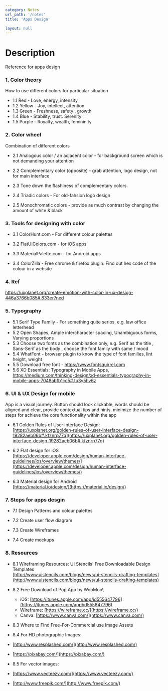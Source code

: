 ```yaml
---
category: Notes
url_path: '/notes'
title: 'Apps Design'

layout: null
---
```


# Description

Reference for apps design

### 1. Color theory
How to use different colors for particular situation

+ 1.1 Red - Love, energy, intensity
+ 1.2 Yellow - Joy, intellect, attention
+ 1.3 Green - Freshness, safety , growth
+ 1.4 Blue - Stability, trust. Serenity
+ 1.5 Purple - Royalty, wealth, femininity

### 2. Color wheel
Combination of different colors

+ 2.1 Analogous color / an adjacent color - for background screen which is not demanding your attention

+ 2.2 Complementary color (opposite) - grab attention, logo design, not for main interface

+ 2.3 Tone down the flashiness of complementary colors.

+ 2.4 Triadic colors - For old-fahsion logo design

+ 2.5 Monochromatic colors - provide as much contrast by changing the amount of white & black

### 3. Tools for designing with color

+ 3.1 ColorHunt.com - For different colour palettes

+ 3.2 FlatUIColors.com - for iOS apps

+ 3.3 MaterialPalette.com - for Android apps

+ 3.4 ColorZilla - Free chrome  & firefox plugin: Find out hex code of the colour in a website

### 4. Ref
https://uxplanet.org/create-emotion-with-color-in-ux-design-446a3766b085#.833er7ned

### 5. Typography
+ 5.1 Serif Type Family - For something quite serios, e.g. law office letterhead
+ 5.2 Open Shapes, Ample intercharacter spacing, Unambiguous forms, Varying proportions
+ 5.3 Choose two fonts as the combination only, e.g. Serif as the title , Sans-Serif as the body , choose the font family with same /  mood
+ 5.4 WhatFont - browser plugin to know the type of font families, lint height, weight
+ 5.5 Download free font - https://www.fontsquirrel.com
+ 5.6 XD Essentials: Typography in Mobile Apps, https://medium.com/thinking-design/xd-essentials-typography-in-mobile-apps-7048abfb1cc5#.tu3y5hv6z

### 6. UI &  UX Design for mobile
App is a visual journey. Button should look clickable, words should be aligned and clear,  provide contextual tips and hints, minimize the number of steps for achieve the core functionality within the app
+ 6.1 	Golden Rules of User Interface Design:\
      	[https://uxplanet.org/golden-rules-of-user-interface-design-19282aeb06b#.kfznrp77q](https://uxplanet.org/golden-rules-of-user-interface-design-19282aeb06b#.kfznrp77q)

+ 6.2   Flat design for iOS\
        [https://developer.apple.com/design/human-interface-guidelines/ios/overview/themes/](https://developer.apple.com/design/human-interface-guidelines/ios/overview/themes/)

+ 6.3   Material design for Android\
        [https://material.io/design/](https://material.io/design/)

### 7. Steps for apps desgin

+ 7.1 Design Patterns and colour palettes

+ 7.2 Create user flow diagram

+ 7.3 Create Wireframes

+ 7.4 Create mockups


### 8. Resources

+ 8.1 Wireframing Resources: UI Stencils' Free Downloadable Design Templates\
[http://www.uistencils.com/blogs/news/ui-stencils-drafting-templates](http://www.uistencils.com/blogs/news/ui-stencils-drafting-templates)

+ 8.2 Free Download of Pop App by WooMoo\
	+ iOS: [https://itunes.apple.com/app/id555647796](https://itunes.apple.com/app/id555647796)
	+ Wireframe: [https://wireframe.cc/](https://wireframe.cc/)
    + Canva: [https://www.canva.com/](https://www.canva.com/)
    
+ 8.3 Where to Find Free-For-Commercial use Image Assets

+ 8.4 For HD photographic Images:
+ [http://www.resplashed.com/](http://www.resplashed.com/)
+ [https://pixabay.com/](https://pixabay.com/)

+ 8.5 For vector images:
+ [https://www.vecteezy.com/](https://www.vecteezy.com/)
+ [http://www.freepik.com/](http://www.freepik.com/)